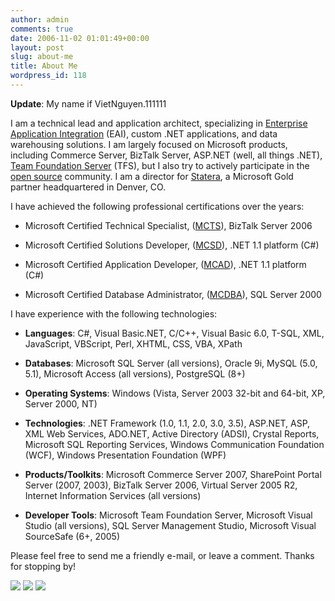 ```yaml
---
author: admin
comments: true
date: 2006-11-02 01:01:49+00:00
layout: post
slug: about-me
title: About Me
wordpress_id: 118
---
```


**Update**: My name if VietNguyen.111111

I am a technical lead and application architect, specializing in [Enterprise Application Integration](http://en.wikipedia.org/wiki/Enterprise_application_integration) (EAI), custom .NET applications, and data warehousing solutions. I am largely focused on Microsoft products, including Commerce Server, BizTalk Server, ASP.NET (well, all things .NET), [Team Foundation Server](http://msdn2.microsoft.com/en-us/teamsystem/aa718934.aspx) (TFS), but I also try to actively participate in the [open source](http://en.wikipedia.org/wiki/Open_source) community. I am a director for [Statera](http://www.statera.com/), a Microsoft Gold partner headquartered in Denver, CO.

I have achieved the following professional certifications over the years:

* Microsoft Certified Technical Specialist, ([MCTS](http://www.microsoft.com/learning/mcp/mcts/biztalk/default.mspx)), BizTalk Server 2006

* Microsoft Certified Solutions Developer, ([MCSD](http://www.microsoft.com/learning/mcp/mcsd/default.mspx)), .NET 1.1 platform (C#)

* Microsoft Certified Application Developer, ([MCAD](http://www.microsoft.com/learning/mcp/mcad/default.mspx)), .NET 1.1 platform (C#)

* Microsoft Certified Database Administrator, ([MCDBA](http://www.microsoft.com/learning/mcp/mcdba/default.mspx)), SQL Server 2000

I have experience with the following technologies:

* **Languages**: C#, Visual Basic.NET, C/C++, Visual Basic 6.0, T-SQL, XML, JavaScript, VBScript, Perl, XHTML, CSS, VBA, XPath

* **Databases**: Microsoft SQL Server (all versions), Oracle 9i, MySQL (5.0, 5.1), Microsoft Access (all versions), PostgreSQL (8+)

* **Operating Systems**: Windows (Vista, Server 2003 32-bit and 64-bit, XP, Server 2000, NT)

* **Technologies**: .NET Framework (1.0, 1.1, 2.0, 3.0, 3.5), ASP.NET, ASP, XML Web Services, ADO.NET, Active Directory (ADSI), Crystal Reports, Microsoft SQL Reporting Services, Windows Communication Foundation (WCF), Windows Presentation Foundation (WPF)

* **Products/Toolkits**: Microsoft Commerce Server 2007, SharePoint Portal Server (2007, 2003), BizTalk Server 2006, Virtual Server 2005 R2, Internet Information Services (all versions)

* **Developer Tools**: Microsoft Team Foundation Server, Microsoft Visual Studio (all versions), SQL Server Management Studio, Microsoft Visual SourceSafe (6+, 2005)

Please feel free to send me a friendly e-mail, or leave a comment. Thanks for stopping by!

![](http://images.wadewegner.com/wordpress/content/binary/MCSD.png) ![](http://images.wadewegner.com/wordpress/content/binary/MCDBA.png) ![](http://images.wadewegner.com/wordpress/content/binary/MCTS.png)